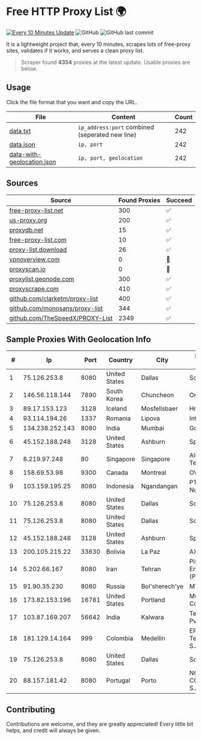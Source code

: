 
# Free HTTP Proxy List 🌍

[![Every 10 Minutes Update](https://github.com/mertguvencli/http-proxy-list/actions/workflows/main.yml/badge.svg?branch=main)](https://github.com/mertguvencli/http-proxy-list/actions/workflows/main.yml)
![GitHub](https://img.shields.io/github/license/mertguvencli/http-proxy-list)
![GitHub last commit](https://img.shields.io/github/last-commit/mertguvencli/http-proxy-list)

It is a lightweight project that, every 10 minutes, scrapes lots of free-proxy sites, validates if it works, and serves a clean proxy list.


> Scraper found **4354** proxies at the latest update. Usable proxies are below.

## Usage

Click the file format that you want and copy the URL.


|File|Content|Count|
|----|-------|-----|
|[data.txt](https://raw.githubusercontent.com/mertguvencli/http-proxy-list/main/proxy-list/data.txt)|`ip_address:port` combined (seperated new line)|242|
|[data.json](https://raw.githubusercontent.com/mertguvencli/http-proxy-list/main/proxy-list/data.json)|`ip, port`|242|
|[data-with-geolocation.json](https://raw.githubusercontent.com/mertguvencli/http-proxy-list/main/proxy-list/data-with-geolocation.json)|`ip, port, geolocation`|242|

## Sources

|Source|Found Proxies|Succeed|
|------|-------------|-------|
|[free-proxy-list.net](https://free-proxy-list.net)|300|✅|
|[us-proxy.org](https://www.us-proxy.org)|200|✅|
|[proxydb.net](http://proxydb.net)|15|✅|
|[free-proxy-list.com](https://free-proxy-list.com/?page=&port=&type%5B%5D=http&type%5B%5D=https&up_time=0&search=Search)|10|✅|
|[proxy-list.download](https://www.proxy-list.download/HTTP)|26|✅|
|[vpnoverview.com](https://vpnoverview.com/privacy/anonymous-browsing/free-proxy-servers)|0|🚫|
|[proxyscan.io](https://www.proxyscan.io)|0|🚫|
|[proxylist.geonode.com](https://proxylist.geonode.com/api/proxy-list?limit=300&page=1&sort_by=lastChecked&sort_type=desc&protocols=http,https)|300|✅|
|[proxyscrape.com](https://api.proxyscrape.com/v2/?request=displayproxies&protocol=http&timeout=10000&country=all&ssl=all&anonymity=all)|410|✅|
|[github.com/clarketm/proxy-list](https://raw.githubusercontent.com/clarketm/proxy-list/master/proxy-list-raw.txt)|400|✅|
|[github.com/monosans/proxy-list](https://raw.githubusercontent.com/monosans/proxy-list/main/proxies/http.txt)|344|✅|
|[github.com/TheSpeedX/PROXY-List](https://raw.githubusercontent.com/TheSpeedX/PROXY-List/master/http.txt)|2349|✅|


## Sample Proxies With Geolocation Info

|#|Ip|Port|Country|City|Internet Service Provider|
|-|--|----|-------|----|-------------------------|
|1|75.126.253.8|8080|United States|Dallas|SoftLayer|
|2|146.56.118.144|7890|South Korea|Chuncheon|Oracle Corporation|
|3|89.17.153.123|3128|Iceland|Mosfellsbaer|Hringdu ehf|
|4|93.114.194.26|1337|Romania|Lipova|Interkvm Host SRL|
|5|134.238.252.143|8080|India|Mumbai|Google LLC|
|6|45.152.188.248|3128|United States|Ashburn|Sprint|
|7|8.219.97.248|80|Singapore|Singapore|Alibaba (US) Technology Co., Ltd.|
|8|158.69.53.98|9300|Canada|Montreal|OVH SAS|
|9|103.159.195.25|8080|Indonesia|Ngandangan|PT Giga Digital Nusantara|
|10|75.126.253.8|8080|United States|Dallas|SoftLayer|
|11|75.126.253.8|8080|United States|Dallas|SoftLayer|
|12|45.152.188.248|3128|United States|Ashburn|Sprint|
|13|200.105.215.22|33630|Bolivia|La Paz|AXS Bolivia S. A.|
|14|5.202.66.167|8080|Iran|Tehran|Pishgaman Toseeh Ertebatat Company (Private Joint Stock)|
|15|91.90.35.230|8080|Russia|Bol'sherech'ye|MTS PJSC|
|16|173.82.153.196|16781|United States|Portland|Multacom Corporation|
|17|103.87.169.207|56642|India|Kalwara|Tejays Industries Pvt Ltd|
|18|181.129.14.164|999|Colombia|Medellín|EPM Telecomunicaciones S.A. E.S.P.|
|19|75.126.253.8|8080|United States|Dallas|SoftLayer|
|20|88.157.181.42|8080|Portugal|Porto|NOS COMUNICACOES S.A|



## Contributing

Contributions are welcome, and they are greatly appreciated! Every
little bit helps, and credit will always be given.

